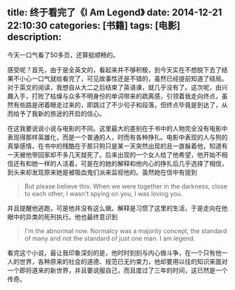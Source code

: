 title: 终于看完了《I Am Legend》
date: 2014-12-21 22:10:30
categories: [书籍]
tags: [电影]
description: 
---
今天一口气看了50多页，还算挺顺畅的。

感受呢？首先，由于是全英文的，看起来并不够积极，到今天实在不想脱下去了结果不小心一口气就给看完了，可见故事性还是不错的，虽然已经提前知道了结局。对于英文的阅读，我想自从大二之后结束了英语课，就几乎没有了。这次呢，由兴趣入手，打败了枯燥与众多不明身份的单词带来的疏离感，引领着我走向终点，虽然有些路是闭着眼走过来的，即跳过了不少句子和段落，但终点毕竟是到达了，从而给予了我新的旅途的开启的信心。<!--more-->

在这我要说说小说与电影的不同。这里最大的差别在于书中的人物完全没有电影中表现得那样英雄化，而是一个普通的人，时而有各种挣扎。电影中表现的人与狗的真挚感情，在书中的残酷在于那只狗只是某一天突然出现的且一直躲着他，知道有一天被他带回家却不多几天就死了。后来出现的一个女人给了他希望，他开始不相信还有和她一样的人活着，可是在的她的解释和他内心的挣扎后几乎选择了相信，到头来却发现原来她是被吸血鬼们派来监视他的。虽然她在信中有提到
> But please believe this: When we were together in the darkness, close to each other, I wasn't spying on you, I was loving you.

并且提醒他逃跑，可是他并没有这么做。解释是习惯了这里的生活，于是走向在他眼中的异类的死刑执行。他也最终意识到
> I'm the abnormal now. Normalcy was a majority concept, the standard of many and not the standard of just one man.
> I am legend.

看完这个小说，最让我印象深刻的是，他时时刻刻与内心做斗争，在一个只有他一人的世界，各种原来的社会的道德、规范已无约束力，他却要用以往的知识来面对一个即将道来的新世界，并且要说服自己，而且度过了三年的时间，这已然是一个传奇。